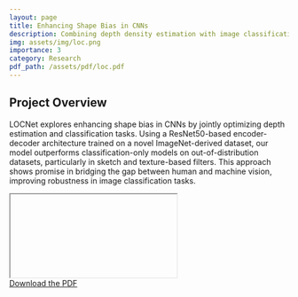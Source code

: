 ```yaml
---
layout: page
title: Enhancing Shape Bias in CNNs
description: Combining depth density estimation with image classification to enhance shape bias in CNNs.
img: assets/img/loc.png
importance: 3
category: Research
pdf_path: /assets/pdf/loc.pdf
---
```

<link rel="stylesheet" href="{{ '/assets/css/pdfresize.css'}}">

## Project Overview

LOCNet explores enhancing shape bias in CNNs by jointly optimizing depth estimation and classification tasks. Using a ResNet50-based encoder-decoder architecture trained on a novel ImageNet-derived dataset, our model outperforms classification-only models on out-of-distribution datasets, particularly in sketch and texture-based filters. This approach shows promise in bridging the gap between human and machine vision, improving robustness in image classification tasks.

<div class="row mt-3">
    <div class="col-sm mt-3 mt-md-0">
        <div id="pdf-container" data-pdf-src="{{ page.pdf_path }}">
            <iframe id="pdf-viewer"></iframe>
        </div>
    </div>
</div>

<div class="caption">
    <a href="{{ page.pdf_path | relative_url }}" target="_blank">Download the PDF</a>
</div>

<script src="{{ '/assets/js/pdfresize.js'}}"></script>

<!-- ## External Link -->

<!-- For more information, visit the [project webpage]({{ page.webpage_link }}). -->